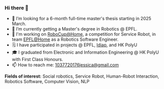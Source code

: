 ### Hi there 👋


- 🤔 I’m looking for a 6-month full-time master's thesis starting in 2025 March.
- 🔭 I’m currently getting a Master's degree in Robotics @ EPFL.
- 💪 I'm working on [RoboCup@Home](https://athome.robocup.org/), a competition for Service Robot, in team [EPFL@Home](https://sites.google.com/view/epflathome/home) as a Robotics Software Engineer.
- 🗒 I have participated in projects @ EPFL, [Idiap](https://www.idiap.ch/en), and HK PolyU
- 🎓 I graduated from Electronic and Information Engineering @ HK PolyU with First Class Honours.
- 📫 How to reach me: 1037720176jessica@gmail.com

**Fields of interest:** Social robotics, Service Robot, Human-Robot Interaction, Robotics Software, Computer Vision, NLP
